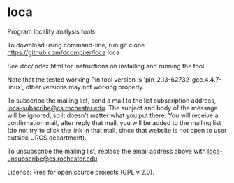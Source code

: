 loca
====

Program locality analysis tools

To download using command-line, run 
   git clone https://github.com/dcompiler/loca loca

See doc/index.html for instructions on installing and running the tool.

Note that the tested working Pin tool version is 'pin-2.13-62732-gcc.4.4.7-linux', other versions may not working properly.

To subscribe the mailing list, send a mail to the list subscription address, loca-subscribe@cs.rochester.edu. The subject and body of the message will be ignored, so it doesn't matter what you put there. You will receive a confirmation mail, after reply that mail, you will be added to the mailing list (do not try to click the link in that mail, since that website is not open to user outside URCS department).

To unsubscribe the mailing list, replace the email address above with loca-unsubscribe@cs.rochester.edu.


License: Free for open source projects (GPL v.2.0).
